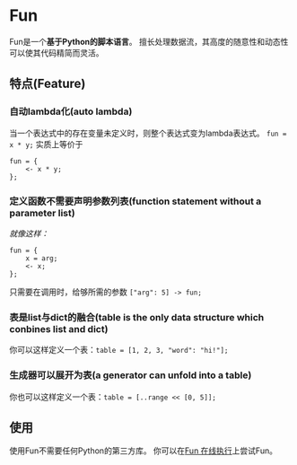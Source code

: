 # Fun
Fun是一个**基于Python的脚本语言**。
擅长处理数据流，其高度的随意性和动态性可以使其代码精简而灵活。

## 特点(Feature)

### 自动lambda化(auto lambda)
当一个表达式中的存在变量未定义时，则整个表达式变为lambda表达式。
`fun = x * y;`
实质上等价于
```
fun = {
	<- x * y;
};
```

### 定义函数不需要声明参数列表(function statement without a parameter list)
*就像这样：*
```
fun = {
	x = arg;
	<- x;
};
```
只需要在调用时，给够所需的参数
`["arg": 5] -> fun;`

### 表是list与dict的融合(table is the only data structure which conbines list and dict)
你可以这样定义一个表：`table = [1, 2, 3, "word": "hi!"];`

### 生成器可以展开为表(a generator can unfold into a table)
你也可以这样定义一个表：`table = [..range << [0, 5]];`

## 使用

使用Fun不需要任何Python的第三方库。
你可以在[Fun 在线执行](http://sdbotwechat.zicp.io/fun_online)上尝试Fun。
